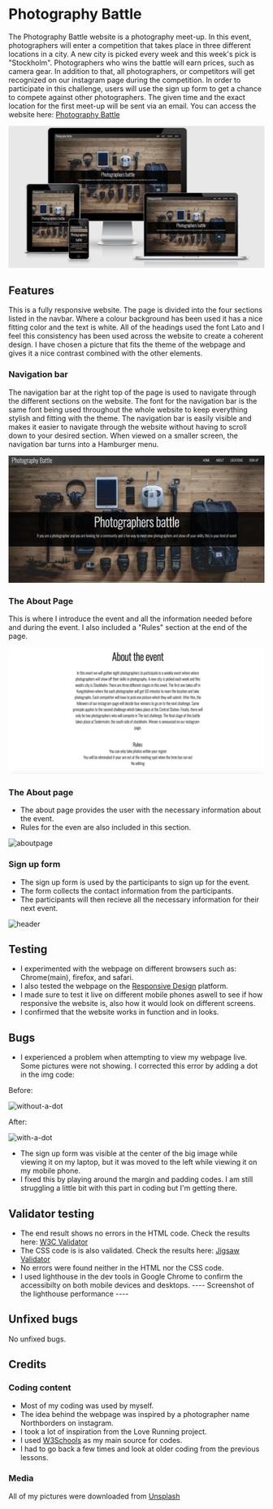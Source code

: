 # Photography Battle
The Photography Battle website is a photography meet-up. In this event, photographers will enter a competition that takes place in three different locations in a city. A new city is picked every week and this week's pick is "Stockholm". Photographers who wins the battle will earn prices, such as camera gear. In addition to that, all photographers, or competitors will get recognized on our instagram page during the competition.
In order to participate in this challenge, users will use the sign up form to get a chance to compete against other photographers. The given time and the exact location for the first meet-up will be sent via an email. You can access the website here: [Photography Battle](https://wasim-eb.github.io/photography-battle/)



![responsive design](assets/images/responsive.png)



## Features

This is a fully responsive website. The page is divided into the four sections listed in the navbar. Where a colour background has been used it has a nice fitting color and the text is white. All of the headings used the font Lato and I feel this consistency has been used across the website to create a coherent design. I have chosen a picture that fits the theme of the webpage and gives it a nice contrast combined with the other elements.


### Navigation bar

The navigation bar at the right top of the page is used to navigate through the different sections on the website.
The font for the navigation bar is the same font being used throughout the whole website to keep everything stylish and fitting with the theme.
The navigation bar is easily visible and makes it easier to navigate through the website without having to scroll down to your desired section. When viewed on a smaller screen, the navigation bar turns into a Hamburger menu. 



![nav-bar](assets/images/navbar.png)



### The About Page

This is where I introduce the event and all the information needed before and during the event. I also included a "Rules" section at the end of the page. 



![header](assets/images/aboutpage.png)



### The About page

* The about page provides the user with the necessary information about the event.
* Rules for the even are also included in this section.



![aboutpage](./assets/css/readme/s12.png)



### Sign up form 

* The sign up form is used by the participants to sign up for the event.
* The form collects the contact information from the participants.
* The participants will then recieve all the necessary information for their next event.



![header](./assets/css/readme/s13.png)



## Testing

* I experimented with the webpage on different browsers such as: Chrome(main), firefox, and safari. 
* I also tested the webpage on the [Responsive Design](http://ami.responsivedesign.is/) platform. 
* I made sure to test it live on different mobile phones aswell to see if how responsive the website is, also how it would look on different screens.
* I confirmed that the website works in function and in looks.


## Bugs

* I experienced a problem when attempting to view my webpage live. Some pictures were not showing. I corrected this error by adding a dot in the img code:

Before:


![without-a-dot](./assets/css/readme/s6.png)



After:


![with-a-dot](./assets/css/readme/s8.png)

* The sign up form was visible at the center of the big image while viewing it on my laptop, but it was moved to the left while viewing it on my mobile phone.
* I fixed this by playing around the margin and padding codes. I am still struggling a little bit with this part in coding but I'm getting there.


## Validator testing

* The end result shows no errors in the HTML code. Check the results here: [W3C Validator](https://validator.w3.org/nu/?doc=https%3A%2F%2Fwasim-eb.github.io%2Fphotography-battle%2F)
* The CSS code is is also validated. Check the results here: [Jigsaw Validator](https://jigsaw.w3.org/css-validator/validator?uri=https%3A%2F%2Fwasim-eb.github.io%2Fphotography-battle%2F&profile=css3svg&usermedium=all&warning=1&vextwarning=&lang=es)
* No errors were found neither in the HTML nor the CSS code. 
* I used lighthouse in the dev tools in Google Chrome to confirm the accessibilty on both mobile devices and desktops.
---- Screenshot of the lighthouse performance ----

## Unfixed bugs
No unfixed bugs.

## Credits

### Coding content
* Most of my coding was used by myself.
* The idea behind the webpage was inspired by a photographer name Northborders on instagram.
* I took a lot of inspiration from the Love Running project.
* I used [W3Schools](https://www.w3schools.com/) as my main source for codes.
* I had to go back a few times and look at older coding from the previous lessons.

### Media
All of my pictures were downloaded from [Unsplash](https://unsplash.com/)



